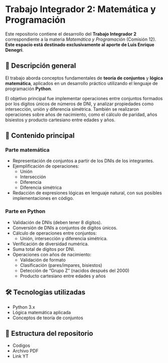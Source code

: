 # Trabajo Integrador 2: Matemática y Programación

Este repositorio contiene el desarrollo del **Trabajo Integrador 2** correspondiente a la materia *Matemática y Programación* (Comisión 12).  
**Este espacio está destinado exclusivamente al aporte de Luis Enrique Denegri**.

## 📘 Descripción general

El trabajo aborda conceptos fundamentales de **teoría de conjuntos** y **lógica matemática**, aplicados en un desarrollo práctico utilizando el lenguaje de programación **Python**.

El objetivo principal fue implementar operaciones entre conjuntos formados por los dígitos únicos de números de DNI, y analizar propiedades como intersección, unión y diferencia simétrica. También se realizaron operaciones sobre años de nacimiento, como el cálculo de paridad, años bisiestos y producto cartesiano entre edades y años.

## 🧠 Contenido principal

### Parte matemática
- Representación de conjuntos a partir de los DNIs de los integrantes.
- Ejemplificación de operaciones:
  - Unión
  - Intersección
  - Diferencia
  - Diferencia simétrica
- Redacción de expresiones lógicas en lenguaje natural, con sus posibles implementaciones en código.

### Parte en Python
- Validación de DNIs (deben tener 8 dígitos).
- Conversión de DNIs a conjuntos de dígitos únicos.
- Cálculo de operaciones entre conjuntos:
  - Unión, intersección y diferencia simétrica.
- Verificación de diversidad numérica.
- Suma total de dígitos por DNI.
- Operaciones con años de nacimiento:
  - Validación de formato
  - Clasificación (pares/impares, bisiestos)
  - Detección de “Grupo Z” (nacidos después del 2000)
  - Producto cartesiano entre edades y años


## 🛠️ Tecnologías utilizadas
- Python 3.x
- Lógica matemática aplicada
- Conceptos de teoría de conjuntos

## 📁 Estructura del repositorio
- Codigos
- Archivo PDF
- Link YT

